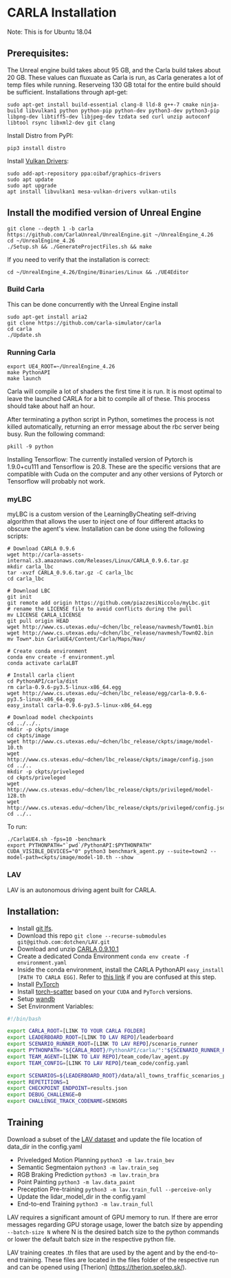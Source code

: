 # CARLA Installation
Note: This is for Ubuntu 18.04
## Prerequisites:
The Unreal engine build takes about 95 GB, and the Carla build takes about 20 GB. These values can fluxuate as Carla is run, as Carla generates a lot of temp files while running. Reserveing 130 GB total for the entire build should be sufficient. 
Installations through apt-get:
```
sudo apt-get install build-essential clang-8 lld-8 g++-7 cmake ninja-build libvulkan1 python python-pip python-dev python3-dev python3-pip libpng-dev libtiff5-dev libjpeg-dev tzdata sed curl unzip autoconf libtool rsync libxml2-dev git clang
```
Install Distro from PyPI:
```
pip3 install distro
```
Install [Vulkan Drivers](https://linuxconfig.org/install-and-test-vulkan-on-linux):
```
sudo add-apt-repository ppa:oibaf/graphics-drivers
sudo apt update
sudo apt upgrade
apt install libvulkan1 mesa-vulkan-drivers vulkan-utils
```
## Install the modified version of Unreal Engine 
```
git clone --depth 1 -b carla https://github.com/CarlaUnreal/UnrealEngine.git ~/UnrealEngine_4.26
cd ~/UnrealEngine_4.26
./Setup.sh && ./GenerateProjectFiles.sh && make
```
If you need to verify that the installation is correct:
```
cd ~/UnrealEngine_4.26/Engine/Binaries/Linux && ./UE4Editor
```

### Build Carla
This can be done concurrently with the Unreal Engine install
```
sudo apt-get install aria2
git clone https://github.com/carla-simulator/carla
cd carla
./Update.sh
```

### Running Carla
```
export UE4_ROOT=~/UnrealEngine_4.26
make PythonAPI
make launch
```
Carla will compile a lot of shaders the first time it is run. It is most optimal to leave the launched CARLA for a bit to compile all of these. This process should take about half an hour. 

After terminating a python script in Python, sometimes the process is not killed automatically, returning an error message about the rbc server being busy. Run the following command: 
```
pkill -9 python
```

Installing Tensorflow: 
The currently installed version of Pytorch is 1.9.0+cu111 and Tensorflow is 20.8. These are the specific versions that are compatible with Cuda on the computer and any other versions of Pytorch or Tensorflow will probably not work. 

### myLBC
myLBC is a custom version of the LearningByCheating self-driving algorithm that allows the user to inject one of four different attacks to obscure the agent's view. Installation can be done using the following scripts: 
```
# Download CARLA 0.9.6
wget http://carla-assets-internal.s3.amazonaws.com/Releases/Linux/CARLA_0.9.6.tar.gz
mkdir carla_lbc
tar -xvzf CARLA_0.9.6.tar.gz -C carla_lbc
cd carla_lbc

# Download LBC
git init
git remote add origin https://github.com/piazzesiNiccolo/myLbc.git
# rename the LICENSE file to avoid conflicts during the pull
mv LICENSE CARLA_LICENSE 
git pull origin HEAD
wget http://www.cs.utexas.edu/~dchen/lbc_release/navmesh/Town01.bin
wget http://www.cs.utexas.edu/~dchen/lbc_release/navmesh/Town02.bin
mv Town*.bin CarlaUE4/Content/Carla/Maps/Nav/

# Create conda environment
conda env create -f environment.yml
conda activate carlaLBT

# Install carla client
cd PythonAPI/carla/dist
rm carla-0.9.6-py3.5-linux-x86_64.egg
wget http://www.cs.utexas.edu/~dchen/lbc_release/egg/carla-0.9.6-py3.5-linux-x86_64.egg
easy_install carla-0.9.6-py3.5-linux-x86_64.egg

# Download model checkpoints
cd ../../..
mkdir -p ckpts/image
cd ckpts/image
wget http://www.cs.utexas.edu/~dchen/lbc_release/ckpts/image/model-10.th
wget http://www.cs.utexas.edu/~dchen/lbc_release/ckpts/image/config.json
cd ../..
mkdir -p ckpts/priveleged
cd ckpts/priveleged
wget http://www.cs.utexas.edu/~dchen/lbc_release/ckpts/privileged/model-128.th
wget http://www.cs.utexas.edu/~dchen/lbc_release/ckpts/privileged/config.json
cd ../..
```
To run: 
```
./CarlaUE4.sh -fps=10 -benchmark
export PYTHONPATH="`pwd`/PythonAPI:$PYTHONPATH" 
CUDA_VISIBLE_DEVICES="0" python3 benchmark_agent.py --suite=town2 --model-path=ckpts/image/model-10.th --show
```

### LAV
LAV is an autonomous driving agent built for CARLA. 
## Installation: 
* Install [git lfs](https://git-lfs.github.com/).
* Download this repo `git clone --recurse-submodules git@github.com:dotchen/LAV.git`
* Download and unzip [CARLA 0.9.10.1](https://github.com/carla-simulator/carla/releases/tag/0.9.10.1)
* Create a dedicated Conda Environment ` conda env create -f environment.yaml `
* Inside the conda environment, install the CARLA PythonAPI `easy_install [PATH TO CARLA EGG]`. Refer to [this link](https://leaderboard.carla.org/get_started/) if you are confused at this step.
* Install [PyTorch](https://pytorch.org/get-started/locally/)
* Install [torch-scatter](https://github.com/rusty1s/pytorch_scatter) based on your `CUDA` and `PyTorch` versions.
* Setup [wandb](https://docs.wandb.ai/quickstart)
* Set Environment Variables: 
```bash
#!/bin/bash

export CARLA_ROOT=[LINK TO YOUR CARLA FOLDER]
export LEADERBOARD_ROOT=[LINK TO LAV REPO]/leaderboard
export SCENARIO_RUNNER_ROOT=[LINK TO LAV REPO]/scenario_runner
export PYTHONPATH="${CARLA_ROOT}/PythonAPI/carla/":"${SCENARIO_RUNNER_ROOT}":"${LEADERBOARD_ROOT}"
export TEAM_AGENT=[LINK TO LAV REPO]/team_code/lav_agent.py
export TEAM_CONFIG=[LINK TO LAV REPO]/team_code/config.yaml

export SCENARIOS=${LEADERBOARD_ROOT}/data/all_towns_traffic_scenarios_public.json
export REPETITIONS=1
export CHECKPOINT_ENDPOINT=results.json
export DEBUG_CHALLENGE=0
export CHALLENGE_TRACK_CODENAME=SENSORS
```
## Training
Download a subset of the [LAV dataset](https://utexas.box.com/s/evo96v5md4r8nooma3z17kcnfjzp2wed) and update the file location of data_dir in the config.yaml
* Priveledged Motion Planning ` python3 -m lav.train_bev `
* Semantic Segmentaion ` python3 -m lav.train_seg `
* RGB Braking Prediction ` python3 -m lav.train_bra `
* Point Painting ` python3 -m lav.data_paint `
* Preception Pre-training ` python3 -m lav.train_full --perceive-only `
* Update the lidar_model_dir in the config.yaml
* End-to-end Training ` python3 -m lav.train_full `

LAV requires a significant amount of GPU memory to run. If there are error messages regarding GPU storage usage, lower the batch size by appending ` --batch-size N ` where N is the desired batch size to the python commands or lower the default batch size in the respective python file. 

LAV training creates .th files that are used by the agent and by the end-to-end training. These files are located in the files folder of the respective run and can be opened using [Therion] (https://therion.speleo.sk/). 
